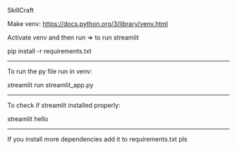SkillCraft

Make venv:
https://docs.python.org/3/library/venv.html

Activate venv and then run => to run streamlit

pip install -r requirements.txt

__________________________

To run the py file run in venv:

streamlit run streamlit_app.py
___________________________________

To check if streamlit installed properly:

streamlit hello

________________________

If you install more dependencies add it to requirements.txt pls
